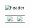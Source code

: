 ![header](https://capsule-render.vercel.app/api?type=soft&text=🙋‍♂️%20Hi%20there%20🙇‍♂️&fontColor=ffffff&color=006AFF)  
<table>
  <tr>
    <td>
      <img src="https://github-readme-stats-one-bice.vercel.app/api?username=seungwontech&show_icons=true&include_all_commits=true&theme=transparent&locale=kr&" />
    </td>
    <td>
       <img src="https://streak-stats.demolab.com?user=seungwontech&theme=transparent&locale=ko&date_format=%5BY.%5Dn.j" />
    </td>
  </tr>
</table>
